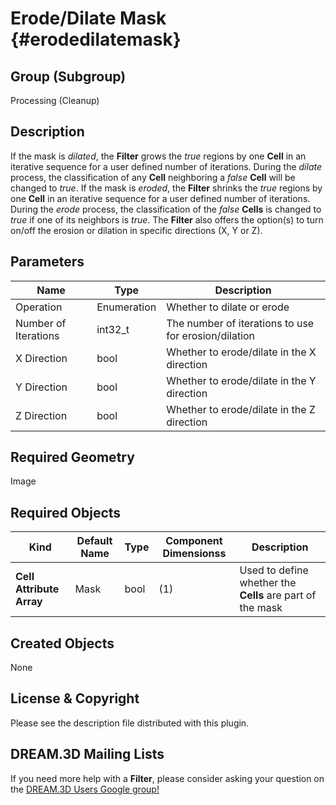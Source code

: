 Erode/Dilate Mask {#erodedilatemask}
=============

## Group (Subgroup) ##
Processing (Cleanup)

## Description ##
If the mask is _dilated_, the **Filter** grows the *true* regions by one **Cell** in an iterative sequence for a user defined number of iterations.  During the *dilate* process, the classification of any **Cell** neighboring a *false* **Cell** will be changed to *true*.  If the mask is _eroded_, the **Filter** shrinks the *true* regions by one **Cell** in an iterative sequence for a user defined number of iterations.  During the *erode* process, the classification of the *false* **Cells** is changed to *true* if one of its neighbors is *true*. The **Filter** also offers the option(s) to turn on/off the erosion or dilation in specific directions (X, Y or Z).

## Parameters ##
| Name | Type | Description |
|------|------|------|
| Operation | Enumeration | Whether to dilate or erode |
| Number of Iterations | int32_t | The number of iterations to use for erosion/dilation |
| X Direction | bool | Whether to erode/dilate in the X direction |
| Y Direction | bool | Whether to erode/dilate in the Y direction |
| Z Direction | bool | Whether to erode/dilate in the Z direction |

## Required Geometry ##
Image 

## Required Objects ##
| Kind | Default Name | Type | Component Dimensionss | Description |
|------|--------------|-------------|---------|-----|
| **Cell Attribute Array** | Mask | bool | (1) | Used to define whether the **Cells** are part of the mask  |

## Created Objects ##
None

## License & Copyright ##

Please see the description file distributed with this plugin.

## DREAM.3D Mailing Lists ##

If you need more help with a **Filter**, please consider asking your question on the [DREAM.3D Users Google group!](https://groups.google.com/forum/?hl=en#!forum/dream3d-users)



